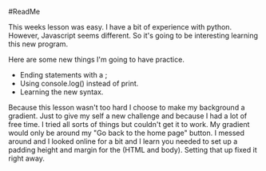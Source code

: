 #ReadMe 

This weeks lesson was easy. I have a bit of experience with python. 
However, Javascript seems different. So it's going to be interesting learning this new program. 

Here are some new things I'm going to have practice. 
* Ending statements with a ; 
* Using console.log() instead of print.
* Learning the new syntax. 

Because this lesson wasn't too hard I choose to make my background a gradient. Just to give my self a new challenge and because I had a lot of free time. I tried all sorts of things but couldn't get it to work. My gradient would only be around my "Go back to the home page" button. I messed around and I looked online for a bit and I learn you needed to set up a padding height and margin for the (HTML and body). Setting that up fixed it right away.